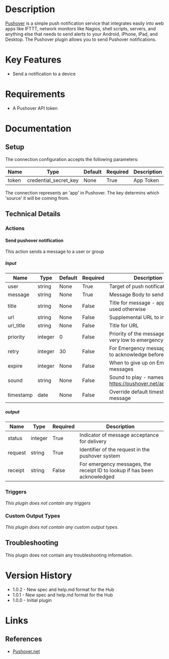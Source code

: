 # Description

[Pushover](https://pushover.net) is a simple push notification service that integrates easily into web apps like IFTTT, network monitors like Nagios, shell scripts, servers, and anything else that needs to send alerts to your Android, iPhone, iPad, and Desktop. The Pushover plugin allows you to send Pushover notifications.

# Key Features

* Send a notification to a device

# Requirements

* A Pushover API token

# Documentation

## Setup

The connection configuration accepts the following parameters:

|Name|Type|Default|Required|Description|Enum|
|----|----|-------|--------|-----------|----|
|token|credential_secret_key|None|True|App Token|None|

The connection represents an 'app' in Pushover.  The key determins which 'source' it will be coming from.

## Technical Details

### Actions

#### Send pushover notification

This action sends a message to a user or group

##### Input

|Name|Type|Default|Required|Description|Enum|
|----|----|-------|--------|-----------|----|
|user|string|None|True|Target of push notification|None|
|message|string|None|True|Message Body to send|None|
|title|string|None|False|Title for message - app name used otherwise|None|
|url|string|None|False|Supplemental URL to include|None|
|url_title|string|None|False|Title for URL|None|
|priority|integer|0|False|Priority of the message from very low to emergency|None|
|retry|integer|30|False|For Emergency messages, time to acknowledge before retry|None|
|expire|integer|None|False|When to give up on Emergency messages|None|
|sound|string|None|False|Sound to play - names at https://pushover.net/api#sounds|None|
|timestamp|date|None|False|Override default timestamp on message|None|

##### output

|Name|Type|Required|Description|
|----|----|--------|-----------|
|status|integer|True|Indicator of message acceptance for delivery|
|request|string|True|Identifier of the request in the pushover system|
|receipt|string|False|For emergency messages, the receipt ID to lookup if has been acknowledged|

### Triggers

_This plugin does not contain any triggers_

### Custom Output Types

_This plugin does not contain any custom output types._

## Troubleshooting

This plugin does not contain any troubleshooting information.

# Version History

* 1.0.2 - New spec and help.md format for the Hub
* 1.0.1 - New spec and help.md format for the Hub
* 1.0.0 - Initial plugin

# Links

## References

* [Pushover.net](https://pushover.net)


